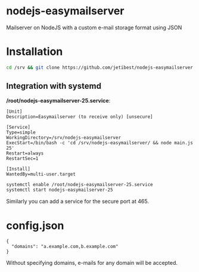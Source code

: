 # nodejs-easymailserver
Mailserver on NodeJS with a custom e-mail storage format using JSON

# Installation
```bash
cd /srv && git clone https://github.com/jetibest/nodejs-easymailserver
```

## Integration with systemd
**/root/nodejs-easymailserver-25.service**:
```
[Unit]
Description=Easymailserver (to receive only) [unsecure]

[Service]
Type=simple
WorkingDirectory=/srv/nodejs-easymailserver
ExecStart=/bin/bash -c 'cd /srv/nodejs-easymailserver/ && node main.js 25'
Restart=always
RestartSec=1

[Install]
WantedBy=multi-user.target
```

```bash
systemctl enable /root/nodejs-easymailserver-25.service
systemctl start nodejs-easymailserver-25
```

Similarly you can add a service for the secure port at 465.

# config.json

```
{
  "domains": "a.example.com,b.example.com"
}
```

Without specifying domains, e-mails for any domain will be accepted.
